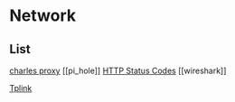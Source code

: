 # Network


## List
[charles proxy](charles%20proxy.md)
[[pi_hole]]
[HTTP Status Codes](HTTP%20Status%20Codes.md)
[[wireshark]]

[Tplink](Tplink.md)